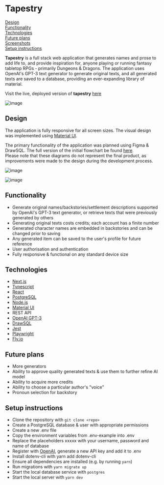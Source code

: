# Tapestry

[Design](https://github.com/wifryo/tapestry/blob/main/README.md#design)  
[Functionality](https://github.com/wifryo/tapestry/blob/main/README.md#functionality)  
[Technologies](https://github.com/wifryo/tapestry/blob/main/README.md#technologies)  
[Future plans](https://github.com/wifryo/tapestry/blob/main/README.md#future-plans)  
[Screenshots](https://github.com/wifryo/tapestry/blob/main/README.md#screenshots)   
[Setup instructions](https://github.com/wifryo/tapestry/blob/main/README.md#setup-instructions)   

**Tapestry** is a full stack web application that generates names and prose to add life to, and provide inspiration for, anyone playing or running fantasy tabletop RPGs - primarily Dungeons & Dragons. The application uses OpenAI's GPT-3 text generator to generate original texts, and all generated texts are saved to a database, providing an ever-expanding library of material.

Visit the live, deployed version of **tapestry** [here](https://tapestry-gen.fly.dev/)

 

![image](https://user-images.githubusercontent.com/28006307/204075902-6f88966d-50ec-44cc-aeda-397fb540ab42.png)

## Design

The application is fully responsive for all screen sizes. The visual design was implemented using [Material UI](https://mui.com/).

The primary functionality of the application was planned using Figma & DrawSQL. The full version of the initial flowchart be found [here](https://www.figma.com/file/XtbHPUghd4wbZKq7x73yVV/tapestry?node-id=0%3A1&t=4QTNe0RWf4jwAzgN-1).  
Please note that these diagrams do not represent the final product, as improvements were made to the design during the development process.

![image](https://user-images.githubusercontent.com/28006307/204078324-326733cd-cdb4-4440-8b33-3a7a1be88789.png)

![image](https://user-images.githubusercontent.com/28006307/204077208-c59e9c60-1529-467f-9bec-8d064f93e4ea.png)


## Functionality

- Generate original names/backstories/settlement descriptions supported by OpenAI's GPT-3 text generator, or retrieve texts that were previously generated by others
- Generating original texts costs credits; each account has a finite number
- Generated character names are embedded in backstories and can be changed prior to saving
- Any generated item can be saved to the user's profile for future reference
- User authorisation and authentication
- Fully responsive & functional on any standard device size

## Technologies

- [Next.js](https://nextjs.org/)
- [Typescript](https://www.typescriptlang.org/)
- [React](https://reactjs.org/)
- [PostgreSQL](https://www.postgresql.org/)
- [Node.js](https://nodejs.org/en/)
- [Material UI](https://mui.com/)
- REST API
- [OpenAI GPT-3](https://openai.com/api/)
- [DrawSQL](https://drawsql.app/)
- [Jest](https://jestjs.io/)
- [Playwright](https://playwright.dev/)
- [Fly.io](https://fly.io/)

## Future plans

- More generators
- Ability to approve quality generated texts & use them to further refine AI model
- Ability to acquire more credits
- Ability to choose a particular author's "voice"
- Pronoun selection for backstory

## Setup instructions

- Clone the repository with `git clone <repo>`
- Create a PostgreSQL database & user with appropriate permissions
- Create a new .env file
- Copy the environment variables from .env-example into .env
- Replace the placeholders xxxxx with your username, password and name of database
- Register with [OpenAI](https://openai.com/api/), generate a new API key and add it to .env
- Install dotenv-cli with yarn add dotenv-cli
- Ensure all dependencies are installed (e.g. by running `yarn`)
- Run migrations with `yarn migrate up`
- Start the local database service with `postgres`
- Start the local server with `yarn dev`

